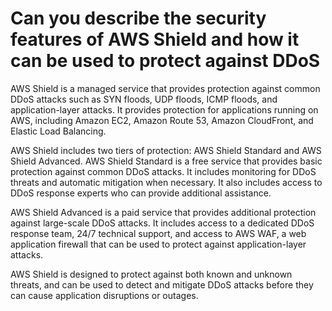 # Can you describe the security features of AWS Shield and how it can be used to protect against DDoS

AWS Shield is a managed service that provides protection against common DDoS attacks such as SYN floods, UDP floods, ICMP floods, and application-layer attacks. It provides protection for applications running on AWS, including Amazon EC2, Amazon Route 53, Amazon CloudFront, and Elastic Load Balancing.

AWS Shield includes two tiers of protection: AWS Shield Standard and AWS Shield Advanced. AWS Shield Standard is a free service that provides basic protection against common DDoS attacks. It includes monitoring for DDoS threats and automatic mitigation when necessary. It also includes access to DDoS response experts who can provide additional assistance.

AWS Shield Advanced is a paid service that provides additional protection against large-scale DDoS attacks. It includes access to a dedicated DDoS response team, 24/7 technical support, and access to AWS WAF, a web application firewall that can be used to protect against application-layer attacks.

AWS Shield is designed to protect against both known and unknown threats, and can be used to detect and mitigate DDoS attacks before they can cause application disruptions or outages.
